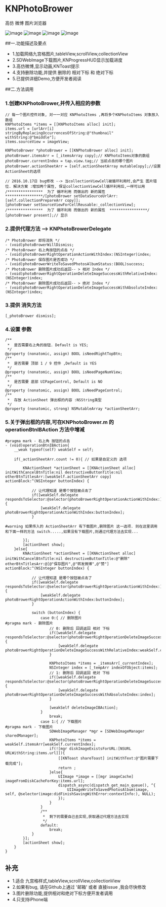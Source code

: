 # KNPhotoBrower
高仿 微博 图片浏览器

![image](https://github.com/LuKane/KNImageResource/blob/master/PhotoBrower.gif)
![image](https://github.com/LuKane/KNImageResource/blob/master/tableView.gif?raw=true)
![image](https://github.com/LuKane/KNImageResource/blob/master/scrollView.gif?raw=true)
![image](https://github.com/LuKane/KNImageResource/blob/master/collectionView.gif?raw=true)

##一.功能描述及要点
* 1.加载网络九宫格图片,tableView,scrollView,collectionView
* 2.SDWebImage下载图片,KNProgressHUD显示加载进度
* 3.高仿微博,显示动画,KNToast提示
* 4.支持删除功能,并提供 删除的 相对下标 和 绝对下标
* 5.已提供详细Demo,方便开发者阅读

##二.方法调用
### 1.创建KNPhotoBrower,并传入相应的参数
```
// 每一个图片控件对象, 对一一对应 KNPhotoItems ,再将多个KNPhotoItems 对象放入数组
KNPhotoItems *items = [[KNPhotoItems alloc] init];
items.url = [urlArr[i] stringByReplacingOccurrencesOfString:@"thumbnail" withString:@"bmiddle"];
items.sourceView = imageView;

KNPhotoBrower *photoBrower = [[KNPhotoBrower alloc] init];
photoBrower.itemsArr = [_itemsArray copy];// KNPhotoItems对象的数组
photoBrower.currentIndex = tap.view.tag;// 当前点击的哪个图片
photoBrower.actionSheetArr = [self.actionSheetArray mutableCopy];//设置 ActionSheet的选项

// 2016.10.17日 bug修改 --> 当collectionViewCell被循环利用时,会产生 图片错位. 解决方案 :增加两个属性, 保证collectionViewCell循环利用后,一样可以用
/****************  为了 循环利用 而做出的 新的属性  *****************/[photoBrower setDataSourceUrlArr:[self.collectionPrepareArr copy]];
[photoBrower setSourceViewForCellReusable:_collectionView];
/****************  为了 循环利用 而做出的 新的属性  *****************/
[photoBrower present];// 显示
```
### 2.提供代理方法 --> KNPhotoBrowerDelegate
```
/* PhotoBrower 即将消失 */
- (void)photoBrowerWillDismiss;
/* PhotoBrower 右上角按钮的点击 */
- (void)photoBrowerRightOperationActionWithIndex:(NSInteger)index;
/* PhotoBrower 保存图片是否成功 */
- (void)photoBrowerWriteToSavedPhotosAlbumStatus:(BOOL)success;
/* PhotoBrower 删除图片成功后返回-- > 相对 Index */
- (void)photoBrowerRightOperationDeleteImageSuccessWithRelativeIndex:(NSInteger)index;
/* PhotoBrower 删除图片成功后返回-- > 绝对 Index */
- (void)photoBrowerRightOperationDeleteImageSuccessWithAbsoluteIndex:(NSInteger)index;

```
### 3.提供 消失方法
```
[_photoBrower dismiss];
```

### 4.设置 参数
```
/**
 *  是否需要右上角的按钮. Default is YES;
 */
@property (nonatomic, assign) BOOL isNeedRightTopBtn;
/**
 *  是否需要 顶部 1 / 9 控件 ,Default is YES
 */
@property (nonatomic, assign) BOOL isNeedPageNumView;
/**
 *  是否需要 底部 UIPageControl, Default is NO
 */
@property (nonatomic, assign) BOOL isNeedPageControl;
/**
 *  存放 ActionSheet 弹出框的内容 :NSString类型
 */
@property (nonatomic, strong) NSMutableArray *actionSheetArr;
```
### 5.关于弹出框的内容,可在KNPhotoBrower.m 的operationBtnIBAction 方法中增减
```
#pragma mark - 右上角 按钮的点击
- (void)operationBtnIBAction{
    __weak typeof(self) weakSelf = self;
    
    if(_actionSheetArr.count != 0){ // 如果是自定义的 选项
        
        KNActionSheet *actionSheet = [[KNActionSheet alloc] initWithCancelBtnTitle:nil destructiveButtonTitle:nil otherBtnTitlesArr:[weakSelf.actionSheetArr copy] actionBlock:^(NSInteger buttonIndex) {
            
            // 让代理知道 是哪个按钮被点击了
            if([weakSelf.delegate respondsToSelector:@selector(photoBrowerRightOperationActionWithIndex:)]){
                [weakSelf.delegate photoBrowerRightOperationActionWithIndex:buttonIndex];
            }
            
#warning 如果传入的 ActionSheetArr 有下载图片,删除图片 这一选项. 则在这里调用和下面一样的方法 switch.....,如果没有下载图片,则通过代理方法去实现...
            
        }];
        [actionSheet show];
    }else{
        KNActionSheet *actionSheet = [[KNActionSheet alloc] initWithCancelBtnTitle:nil destructiveButtonTitle:@"删除" otherBtnTitlesArr:@[@"保存图片",@"转发微博",@"赞"] actionBlock:^(NSInteger buttonIndex) {
            
            // 让代理知道 是哪个按钮被点击了
            if([weakSelf.delegate respondsToSelector:@selector(photoBrowerRightOperationActionWithIndex:)]){
                [weakSelf.delegate photoBrowerRightOperationActionWithIndex:buttonIndex];
            }
            
            switch (buttonIndex) {
                case 0:{ // 删除图片
#pragma mark - 删除图片 
                    // 0: 删除后 回调返回 相对 下标
                    if([weakSelf.delegate respondsToSelector:@selector(photoBrowerRightOperationDeleteImageSuccessWithRelativeIndex:)]){
                        [weakSelf.delegate photoBrowerRightOperationDeleteImageSuccessWithRelativeIndex:weakSelf.currentIndex];
                    }
                    
                    KNPhotoItems *items = _itemsArr[_currentIndex];
                    NSInteger index = [_tempArr indexOfObject:items];
                    // 1: 删除后 回调返回 绝对 下标
                    if([weakSelf.delegate respondsToSelector:@selector(photoBrowerRightOperationDeleteImageSuccessWithAbsoluteIndex:)]){
                        [weakSelf.delegate photoBrowerRightOperationDeleteImageSuccessWithAbsoluteIndex:index];
                    }
                    
                    [weakSelf deleteImageIBAction];
                }
                    break;
                case 1:{ // 下载图片
#pragma mark - 下载图片
                    SDWebImageManager *mgr = [SDWebImageManager sharedManager];
                    KNPhotoItems *items = weakSelf.itemsArr[weakSelf.currentIndex];
                    if(![mgr diskImageExistsForURL:[NSURL URLWithString:items.url]]){
                        [[KNToast shareToast] initWithText:@"图片需要下载完成"];
                        return ;
                    }else{
                        UIImage *image = [[mgr imageCache] imageFromDiskCacheForKey:items.url];
                        dispatch_async(dispatch_get_main_queue(), ^{
                            UIImageWriteToSavedPhotosAlbum(image, self, @selector(image:didFinishSavingWithError:contextInfo:), NULL);
                        });
                    }
                }
                /**
                 *  剩下的需要自己去实现,获取通过代理方法去实现
                 */
                default:
                    break;
            }
        }];
        [actionSheet show];
    }
}
```

## 补充
* 1.适合 九宫格样式,tableView,scrollView,collectionView
* 2.如果有bug, 请在Github上通过 '邮箱' 或者 直接issue ,我会尽快修改
* 3.图片删除功能,提供相对和绝对下标方便开发者调用
* 4.只支持iPhone端
